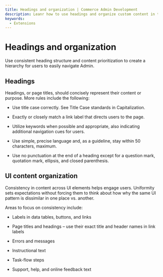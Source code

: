 ```yaml
---
title: Headings and organization | Commerce Admin Development
description: Leanr how to use headings and organize custom content in the Adobe Commerce and Magento Open Source Admin application.
keywords:
  - Extensions
---
```


# Headings and organization

Use consistent heading structure and content prioritization to create a hierarchy for users to easily navigate Admin.

## Headings

Headings, or page titles, should concisely represent their content or purpose. More rules include the following:

*  Use title case correctly. See Title Case standards in Capitalization.

*  Exactly or closely match a link label that directs users to the page.

*  Utilize keywords when possible and appropriate, also indicating additional navigation cues for users.

*  Use simple, precise language and, as a guideline, stay within 50 characters, maximum.

*  Use no punctuation at the end of a heading except for a question mark, quotation mark, ellipsis, and closed parenthesis.

## UI content organization

Consistency in content across UI elements helps engage users. Uniformity sets expectations without forcing them to think about how why the same UI pattern is dissimilar in one place vs. another.

Areas to focus on consistency include:

*  Labels in data tables, buttons, and links

*  Page titles and headings – use their exact title and header names in link labels

*  Errors and messages

*  Instructional text

*  Task-flow steps

*  Support, help, and online feedback text
